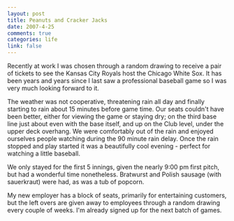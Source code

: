```yaml
--- 
layout: post
title: Peanuts and Cracker Jacks
date: 2007-4-25
comments: true
categories: life
link: false
---
```

Recently at work I was chosen through a random drawing to receive a pair of tickets to see the Kansas City Royals host the Chicago White Sox.  It has been years and years since I last saw a professional baseball game so I was very much looking forward to it.

The weather was not cooperative, threatening rain all day and finally starting to rain about 15 minutes before game time.  Our seats couldn't have been better, either for viewing the game or staying dry; on the third base line just about even with the base itself, and up on the Club level, under the upper deck overhang.  We were comfortably out of the rain and enjoyed ourselves people watching during the 90 minute rain delay.  Once the rain stopped and play started it was a beautifully cool evening - perfect for watching a little baseball.

We only stayed for the first 5 innings, given the nearly 9:00 pm first pitch, but had a wonderful time nonetheless.  Bratwurst and Polish sausage (with sauerkraut) were had, as was a tub of popcorn.

My new employer has a block of seats, primarily for entertaining customers, but the left overs are given away to employees through a random drawing every couple of weeks.  I'm already signed up for the next batch of games.
